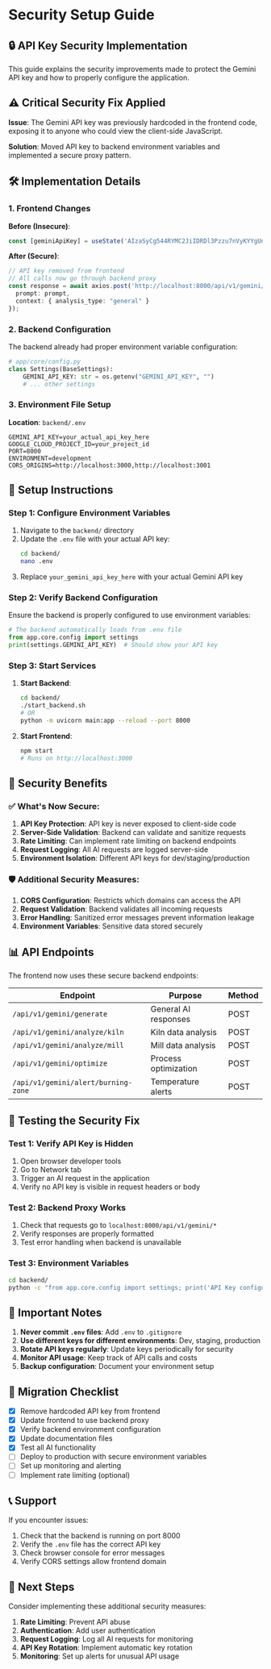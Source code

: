 # Security Setup Guide

## 🔒 API Key Security Implementation

This guide explains the security improvements made to protect the Gemini API key and how to properly configure the application.

## ⚠️ Critical Security Fix Applied

**Issue**: The Gemini API key was previously hardcoded in the frontend code, exposing it to anyone who could view the client-side JavaScript.

**Solution**: Moved API key to backend environment variables and implemented a secure proxy pattern.

## 🛠️ Implementation Details

### 1. Frontend Changes

**Before (Insecure)**:
```typescript
const [geminiApiKey] = useState('AIzaSyCg544RYMC2JiIDRDl3Pzzu7nVyKYYgUnE');
```

**After (Secure)**:
```typescript
// API key removed from frontend
// All calls now go through backend proxy
const response = await axios.post('http://localhost:8000/api/v1/gemini/generate', {
  prompt: prompt,
  context: { analysis_type: "general" }
});
```

### 2. Backend Configuration

The backend already had proper environment variable configuration:

```python
# app/core/config.py
class Settings(BaseSettings):
    GEMINI_API_KEY: str = os.getenv("GEMINI_API_KEY", "")
    # ... other settings
```

### 3. Environment File Setup

**Location**: `backend/.env`

```env
GEMINI_API_KEY=your_actual_api_key_here
GOOGLE_CLOUD_PROJECT_ID=your_project_id
PORT=8000
ENVIRONMENT=development
CORS_ORIGINS=http://localhost:3000,http://localhost:3001
```

## 🚀 Setup Instructions

### Step 1: Configure Environment Variables

1. Navigate to the `backend/` directory
2. Update the `.env` file with your actual API key:
   ```bash
   cd backend/
   nano .env
   ```
3. Replace `your_gemini_api_key_here` with your actual Gemini API key

### Step 2: Verify Backend Configuration

Ensure the backend is properly configured to use environment variables:

```python
# The backend automatically loads from .env file
from app.core.config import settings
print(settings.GEMINI_API_KEY)  # Should show your API key
```

### Step 3: Start Services

1. **Start Backend**:
   ```bash
   cd backend/
   ./start_backend.sh
   # OR
   python -m uvicorn main:app --reload --port 8000
   ```

2. **Start Frontend**:
   ```bash
   npm start
   # Runs on http://localhost:3000
   ```

## 🔐 Security Benefits

### ✅ What's Now Secure:

1. **API Key Protection**: API key is never exposed to client-side code
2. **Server-Side Validation**: Backend can validate and sanitize requests
3. **Rate Limiting**: Can implement rate limiting on backend endpoints
4. **Request Logging**: All AI requests are logged server-side
5. **Environment Isolation**: Different API keys for dev/staging/production

### 🛡️ Additional Security Measures:

1. **CORS Configuration**: Restricts which domains can access the API
2. **Request Validation**: Backend validates all incoming requests
3. **Error Handling**: Sanitized error messages prevent information leakage
4. **Environment Variables**: Sensitive data stored securely

## 📊 API Endpoints

The frontend now uses these secure backend endpoints:

| Endpoint | Purpose | Method |
|----------|---------|--------|
| `/api/v1/gemini/generate` | General AI responses | POST |
| `/api/v1/gemini/analyze/kiln` | Kiln data analysis | POST |
| `/api/v1/gemini/analyze/mill` | Mill data analysis | POST |
| `/api/v1/gemini/optimize` | Process optimization | POST |
| `/api/v1/gemini/alert/burning-zone` | Temperature alerts | POST |

## 🧪 Testing the Security Fix

### Test 1: Verify API Key is Hidden
1. Open browser developer tools
2. Go to Network tab
3. Trigger an AI request in the application
4. Verify no API key is visible in request headers or body

### Test 2: Backend Proxy Works
1. Check that requests go to `localhost:8000/api/v1/gemini/*`
2. Verify responses are properly formatted
3. Test error handling when backend is unavailable

### Test 3: Environment Variables
```bash
cd backend/
python -c "from app.core.config import settings; print('API Key configured:', bool(settings.GEMINI_API_KEY))"
```

## 🚨 Important Notes

1. **Never commit `.env` files**: Add `.env` to `.gitignore`
2. **Use different keys for different environments**: Dev, staging, production
3. **Rotate API keys regularly**: Update keys periodically for security
4. **Monitor API usage**: Keep track of API calls and costs
5. **Backup configuration**: Document your environment setup

## 🔄 Migration Checklist

- [x] Remove hardcoded API key from frontend
- [x] Update frontend to use backend proxy
- [x] Verify backend environment configuration
- [x] Update documentation files
- [x] Test all AI functionality
- [ ] Deploy to production with secure environment variables
- [ ] Set up monitoring and alerting
- [ ] Implement rate limiting (optional)

## 📞 Support

If you encounter issues:

1. Check that the backend is running on port 8000
2. Verify the `.env` file has the correct API key
3. Check browser console for error messages
4. Verify CORS settings allow frontend domain

## 🎯 Next Steps

Consider implementing these additional security measures:

1. **Rate Limiting**: Prevent API abuse
2. **Authentication**: Add user authentication
3. **Request Logging**: Log all AI requests for monitoring
4. **API Key Rotation**: Implement automatic key rotation
5. **Monitoring**: Set up alerts for unusual API usage
